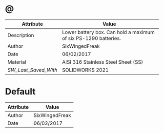 # @
| Attribute | Value |
| ---  | ---     |
| Description | Lower battery box. Can hold a maximum of six PS-1290 batteries. |
| Author | SixWingedFreak |
| Date | 06/02/2017 |
| Material | AISI 316 Stainless Steel Sheet (SS) |
| _SW_Last_Saved_With_ | SOLIDWORKS 2021 |
# Default
| Attribute | Value |
| ---  | ---     |
| Author | SixWingedFreak |
| Date | 06/02/2017 |

